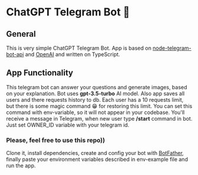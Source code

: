 # ChatGPT Telegram Bot 🤖

## General

This is very simple ChatGPT Telegram Bot.
App is based on [node-telegram-bot-api](https://www.npmjs.com/package/node-telegram-bot-api) and [OpenAI](https://platform.openai.com/) and written on TypeScript.

## App Functionality

This telegram bot can answer your questions and generate images, based on your explanation. Bot uses **gpt-3.5-turbo** AI model.
Also app saves all users and there requests history to db. Each user has a 10 requests limit, but there is some magic command 😁 for restoring this limit. You can set this command with env-variable, so it will not appear in your codebase. You'll receive a message in Telegram, when new user type **/start** command in bot. Just set OWNER_ID variable with your telegram id.

### Please, feel free to use this repo))

Clone it, install dependencies, create and config your bot with [BotFather](https://t.me/BotFather), finally paste your environment variables described in env-example file and run the app.

